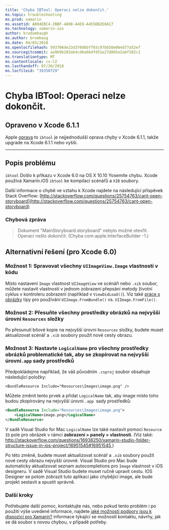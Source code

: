 ```yaml
---
title: 'Chyba IBTool: Operaci nelze dokončit.'
ms.topic: troubleshooting
ms.prod: xamarin
ms.assetid: A804EBC4-2BBF-4A98-A4E8-A455DB2E8A17
ms.technology: xamarin-ios
author: bradumbaugh
ms.author: brumbaug
ms.date: 04/03/2018
ms.openlocfilehash: 593706de23d370d6bff03c97bb50e064d77a52ef
ms.sourcegitcommit: aa9b9b203ab4cd6a6b4fd51e27d865e2abf582c1
ms.translationtype: MT
ms.contentlocale: cs-CZ
ms.lasthandoff: 07/30/2018
ms.locfileid: "39350729"
---
```

# <a name="ibtool-error-the-operation-couldnt-be-completed"></a>Chyba IBTool: Operaci nelze dokončit.

## <a name="fixed-in-xcode-611"></a>Opraveno v Xcode 6.1.1

Apple [oprava](https://developer.apple.com/library/content/documentation/Xcode/Conceptual/RN-Xcode-Archive/Chapters/xc6_release_notes.html#//apple_ref/doc/uid/TP40016994-CH4-SW1) to `ibtool` je nejjednodušší oprava chyby v Xcode 6.1.1, takže upgrade na Xcode 6.1.1 nebo vyšší.

* * *

## <a name="description-of-the-problem"></a>Popis problému

`ibtool` Došlo k příkazu v Xcode 6.0 na OS X 10.10 Yosemite chybu. Xcode používá Xamarin.iOS `ibtool` ke kompilaci scénářů a `XIB` soubory.

Další informace o chybě ve vztahu k Xcode najdete na následující příspěvek Stack Overflow: [http://stackoverflow.com/questions/25754763/cant-open-storyboard](http://stackoverflow.com/questions/25754763/cant-open-storyboard)

### <a name="error-message"></a>Chybová zpráva

> Dokument "MainStoryboard.storyboard" nebylo možné otevřít. Operaci nešlo dokončit. (Chyba com.apple.InterfaceBuilder -1.)

## <a name="workarounds-for-xcode-60"></a>Alternativní řešení (pro Xcode 6.0)

### <a name="option-1-manage-all-uiimageviewimage-properties-in-code"></a>Možnost 1: Spravovat všechny `UIImageView.Image` vlastností v kódu

Místo nastavení `Image` vlastnost `UIImageView` ve scénáři nebo `.xib` soubor, můžete nastavit vlastnosti v jednom zobrazení přepsání metody životní cyklus v kontroleru zobrazení (například v `ViewDidLoad()`). Viz také [práce s obrázky](~/ios/app-fundamentals/images-icons/index.md) tipy pro používání `UIImage.FromBundle()` vs. `UIImage.FromFile()`.

### <a name="option-2-move-all-of-the-image-resources-to-the-top-level-resources-folder"></a>Možnost 2: Přesuňte všechny prostředky obrázků na nejvyšší úrovni `Resources` složky

Po přesunutí bitové kopie na nejvyšší úrovni `Resources` složky, budete muset aktualizovat scénář a `.xib` soubory použít nové cesty obrazu.

### <a name="option-3-set-the-logicalname-for-any-problematic-image-assets-so-they-are-copied-to-the-top-level-of-theapp-bundle"></a>Možnost 3: Nastavte `LogicalName` pro všechny prostředky obrázků problematické tak, aby se zkopírovat na nejvyšší úrovni`.app` sady prostředků

Předpokládejme například, že váš původním `.csproj` soubor obsahuje následující položky:

`<BundleResource Include="Resources\Images\image.png" />`

Můžete změnit tento prvek a přidat `LogicalName` tak, aby image místo toho budou zkopírovány na nejvyšší úrovni `.app `sady prostředků:

```xml
<BundleResource Include="Resources\Images\image.png">
    <LogicalName>image.png</LogicalName>
</BundleResource>
```

V sadě Visual Studio for Mac `LogicalName` lze také nastavit pomocí `Resource ID` pole pro obrázek v rámci **zobrazení > panely > vlastnosti**. (Viz také: [ http://stackoverflow.com/questions/16938250/xamarin-studio-folder-structure-issue-in-ios-project/16951545#16951545 ](http://stackoverflow.com/questions/16938250/xamarin-studio-folder-structure-issue-in-ios-project/16951545#16951545))

Po této změně, budete muset aktualizovat scénář a `.xib` soubory použít nové cesty obrazu nejvyšší úrovně. Visual Studio pro Mac bude automaticky aktualizovat seznam autocompletions pro `Image` vlastnost v iOS designeru. V sadě Visual Studio budete muset ručně upravit cestu. IOS Designer se potom zobrazit tuto aplikaci jako chybějící image, ale bude projekt sestavit a spustit správně.

### <a name="next-steps"></a>Další kroky

Potřebujete další pomoc, kontaktujte nás, nebo pokud tento problém i po použití výše uvedené informace, najdete [jaké možnosti podpory jsou k dispozici pro Xamarin?](~/cross-platform/troubleshooting/support-options.md) informace týkající se možností kontaktu, návrhy, jak se dá soubor s novou chybou, v případě potřeby. 

